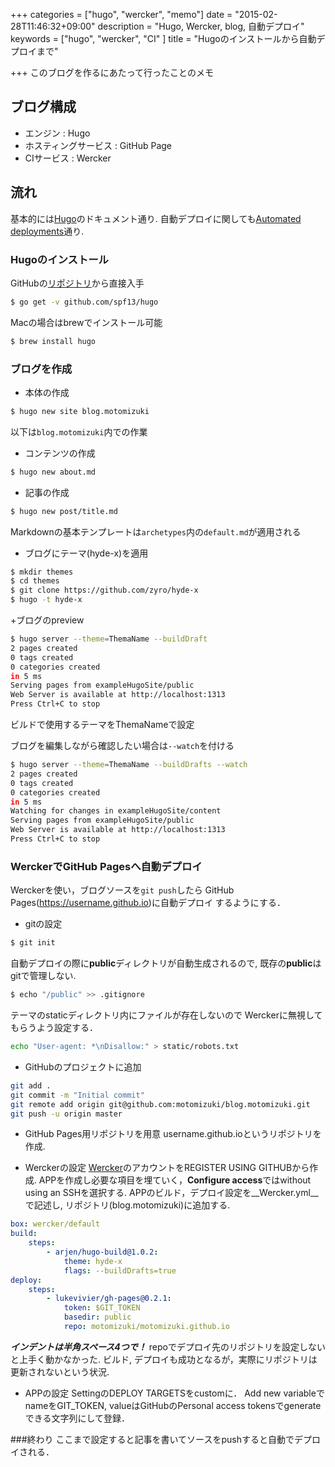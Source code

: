 +++
categories = ["hugo", "wercker", "memo"]
date = "2015-02-28T11:46:32+09:00"
description = "Hugo,  Wercker, blog, 自動デプロイ"
keywords = ["hugo", "wercker", "CI" ]
title = "Hugoのインストールから自動デプロイまで"

+++
このブログを作るにあたって行ったことのメモ

## ブログ構成
* エンジン : Hugo
* ホスティングサービス : GitHub Page
* CIサービス : Wercker

## 流れ
基本的には[Hugo](http://gohugo.io/overview/introduction/)のドキュメント通り.
自動デプロイに関しても[Automated deployments](http://gohugo.io/tutorials/automated-deployments/)通り.

### Hugoのインストール
GitHubの[リポジトリ](https://github.com/spf13/hugo)から直接入手
```zsh
$ go get -v github.com/spf13/hugo
```
Macの場合はbrewでインストール可能
```zsh
$ brew install hugo
```

### ブログを作成
+ 本体の作成
```zsh
$ hugo new site blog.motomizuki
```
以下は`blog.motomizuki`内での作業
+ コンテンツの作成
```zsh
$ hugo new about.md
```

+ 記事の作成
```zsh
$ hugo new post/title.md
```
Markdownの基本テンプレートは`archetypes`内の`default.md`が適用される

+ ブログにテーマ(hyde-x)を適用
```zsh
$ mkdir themes
$ cd themes
$ git clone https://github.com/zyro/hyde-x
$ hugo -t hyde-x
```

+ブログのpreview
```zsh
$ hugo server --theme=ThemaName --buildDraft
2 pages created
0 tags created
0 categories created
in 5 ms
Serving pages from exampleHugoSite/public
Web Server is available at http://localhost:1313
Press Ctrl+C to stop
```
ビルドで使用するテーマをThemaNameで設定

ブログを編集しながら確認したい場合は`--watch`を付ける
```zsh
$ hugo server --theme=ThemaName --buildDrafts --watch
2 pages created
0 tags created
0 categories created
in 5 ms
Watching for changes in exampleHugoSite/content
Serving pages from exampleHugoSite/public
Web Server is available at http://localhost:1313
Press Ctrl+C to stop
```

### WerckerでGitHub Pagesへ自動デプロイ
Werckerを使い，ブログソースを`git push`したら
GitHub Pages(https://username.github.io)に自動デプロイ
するようにする．
+ gitの設定
```zsh
$ git init
```
自動デプロイの際に**public**ディレクトリが自動生成されるので,
既存の**public**はgitで管理しない.
```zsh
$ echo "/public" >> .gitignore
```
テーマのstaticディレクトリ内にファイルが存在しないので
Werckerに無視してもらうよう設定する．
```zsh
echo "User-agent: *\nDisallow:" > static/robots.txt
```

+ GitHubのプロジェクトに追加
```zsh
git add .
git commit -m "Initial commit"
git remote add origin git@github.com:motomizuki/blog.motomizuki.git
git push -u origin master
```

+ GitHub Pages用リポジトリを用意
username.github.ioというリポジトリを作成.

+ Werckerの設定
[Wercker](http://wercker.com/)のアカウントをREGISTER USING GITHUBから作成.
APPを作成し必要な項目を埋ていく，**Configure access**ではwithout using an SSHを選択する.
APPのビルド，デプロイ設定を__Wercker.yml__で記述し, リポジトリ(blog.motomizuki)に追加する.
```Wercker.yml
box: wercker/default
build:
    steps:
        - arjen/hugo-build@1.0.2:
            theme: hyde-x
            flags: --buildDrafts=true
deploy:
    steps:
        - lukevivier/gh-pages@0.2.1:
            token: $GIT_TOKEN
            basedir: public
            repo: motomizuki/motomizuki.github.io
```
***インデントは半角スペース4つで！***
repoでデプロイ先のリポジトリを設定しないと上手く動かなかった.
ビルド, デプロイも成功となるが，実際にリポジトリは更新されないという状況.

+ APPの設定
SettingのDEPLOY TARGETSをcustomに．
Add new variableでnameをGIT_TOKEN, valueはGitHubのPersonal access tokensでgenerateできる文字列にして登録．

###終わり
ここまで設定すると記事を書いてソースをpushすると自動でデプロイされる．
